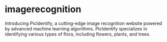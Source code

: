 # imagerecognition
 Introducing PicIdentify, a cutting-edge image recognition website powered by advanced machine learning algorithms. PicIdentify specializes in identifying various types of flora, including flowers, plants, and trees.

